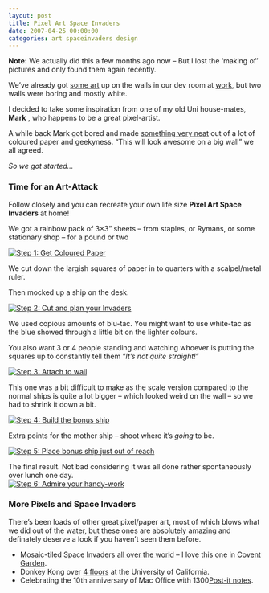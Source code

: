 ```yaml
---
layout: post
title: Pixel Art Space Invaders
date: 2007-04-25 00:00:00
categories: art spaceinvaders design
---
```


**Note:** We actually did this a few months ago now – But I lost the ‘making of’ pictures and only found them again recently.

We’ve already got [some art](http://www.flickr.com/photos/davidsingleton/456997932/) up on the walls in our dev room at [work](http://springdigital.co.uk/), but two walls were boring and mostly white.

I decided to take some inspiration from one of my old Uni house-mates, **Mark** , who happens to be a great pixel-artist.

A while back Mark got bored and made [something very neat](http://www.deviantart.com/deviation/29120030/?qo=22&q=by%3Ablackice&qh=boost%3Apopular+-in%3Ascraps) out of a lot of coloured paper and geekyness. “This will look awesome on a big wall” we all agreed.

_So we got started…_

### Time for an Art-Attack

Follow closely and you can recreate your own life size **Pixel Art Space Invaders** at home!

We got a rainbow pack of 3×3” sheets – from staples, or Rymans, or some stationary shop – for a pound or two

[![Step 1: Get Coloured Paper](http://farm1.static.flickr.com/172/471778655_cac75d3b80_m.jpg)](http://www.flickr.com/photos/davidsingleton/471778655/ "Step 1: Get Coloured Paper")

We cut down the largish squares of paper in to quarters with a scalpel/metal ruler.

Then mocked up a ship on the desk.

[![Step 2: Cut and plan your Invaders](http://farm1.static.flickr.com/216/471759908_115a6b1221_m.jpg)](http://www.flickr.com/photos/davidsingleton/471759908/ "Step 2: Cut and plan your Invaders")

We used copious amounts of blu-tac. You might want to use white-tac as the blue showed through a little bit on the lighter colours.

You also want 3 or 4 people standing and watching whoever is putting the squares up to constantly tell them “_It’s not quite straight!_“

[![Step 3: Attach to wall](http://farm1.static.flickr.com/225/471759476_12427e48d7_m.jpg)](http://www.flickr.com/photos/davidsingleton/471759476/ "Step 3: Attach to wall")

This one was a bit difficult to make as the scale version compared to the normal ships is quite a lot bigger – which looked weird on the wall – so we had to shrink it down a bit.

[![Step 4: Build the bonus ship](http://farm1.static.flickr.com/171/471776971_41918214a0_m.jpg)](http://www.flickr.com/photos/davidsingleton/471776971/ "Step 4: Build the bonus ship")

Extra points for the mother ship – shoot where it’s _going_ to be.

[![Step 5: Place bonus ship just out of reach](http://farm1.static.flickr.com/216/471757992_fc0cbe56d5_m.jpg)](http://www.flickr.com/photos/davidsingleton/471757992/ "Step 5: Place bonus ship just out of reach")

The final result. Not bad considering it was all done rather spontaneously over lunch one day.  
[![Step 6: Admire your handy-work](http://farm1.static.flickr.com/167/471756942_ea2e13d9ca_m.jpg)](http://www.flickr.com/photos/davidsingleton/471756942/ "Step 6: Admire your handy-work")

### More Pixels and Space Invaders

There’s been loads of other great pixel/paper art, most of which blows what we did out of the water, but these ones are absolutely amazing and definately deserve a look if you haven’t seen them before.

- Mosaic-tiled Space Invaders [all over the world](http://www.space-invaders.com/world/) – I love this one in [Covent Garden](http://www.flickr.com/photos/true2death/17895715/).
- Donkey Kong over [4 floors](http://www.soe.ucsc.edu/%7Einio/dk/) at the University of California.
- Celebrating the 10th anniversary of Mac Office with 1300[Post-it notes](http://blogs.msdn.com/macmojo/archive/2007/02/07/birthday-gift-for-macbu.aspx).
